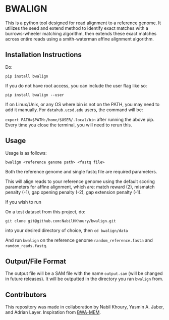# BWALIGN

This is a python tool designed for read alignment to a reference genome. It utilizes the seed and extend method to identify exact matches with a burrows-wheeler matching algorithm, then extends these exact matches across entire reads using a smith-waterman affine alignment algorithm.

## Installation Instructions

Do:

`pip install bwalign`

If you do not have root access, you can include the user flag like so:

`pip install bwalign --user`

If on Linux/Unix, or any OS where bin is not on the PATH, you may need to add it manually. For `datahub.ucsd.edu` users, the command will be:

`export PATH=$PATH:/home/$USER/.local/bin` after running the above pip. Every time you close the terminal, you will need to rerun this.

## Usage

Usage is as follows:

`bwalign <reference genome path> <fastq file>`

Both the reference genome and single fastq file are required parameters.

This will align reads to your reference genome using the default scoring parameters for affine alignment, which are: match reward (2), mismatch penalty (-1), gap opening penalty (-2), gap extension penalty (-1).

If you wish to run 

On a test dataset from this project, do:

`git clone git@github.com:NabilHKhoury/bwalign.git`

into your desired directory of choice, then `cd bwalign/data`

And run `bwalign` on the reference genome `random_reference.fasta` and `random_reads.fastq`.

## Output/File Format

The output file will be a SAM file with the name `output.sam` (will be changed in future releases). It will be outputted in the directory you ran `bwalign` from.

## Contributors

This repository was made in collaboration by Nabil Khoury, Yasmin A. Jaber, and Adrian Layer. Inspiration from [BWA-MEM](https://bio-bwa.sourceforge.net/bwa.shtml).